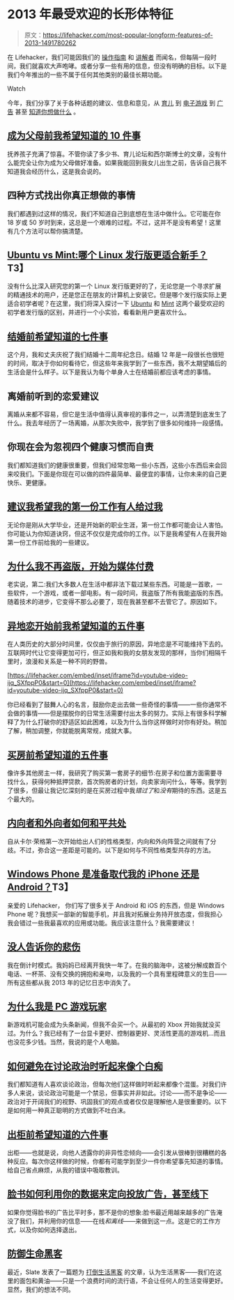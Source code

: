 # 2013 年最受欢迎的长形体特征

> 原文：<https://lifehacker.com/most-popular-longform-features-of-2013-1491780262>

在 Lifehacker，我们可能因我们的 [操作指南](http://bit.ly/1eRXMsG) 和 [讲解者](http://bit.ly/1ajq9fL) 而闻名，但每隔一段时间，我们就喜欢大声咆哮。或者分享一些有用的信息，但没有明确的目标。以下是我们今年推出的一些不属于任何其他类别的最佳长期功能。

Watch

今年，我们分享了关于各种话题的建议、信息和意见，从 [育儿](https://lifehacker.com/10-things-i-wish-i-had-known-before-becoming-a-parent-5989419) 到 [电子游戏](http://lifehacker.com/why-im-a-pc-gamer-1471860201) 到 [广告](http://lifehacker.com/how-facebook-uses-your-data-to-target-ads-even-offline-5994380) 甚至 [知道你想做什么](http://lifehacker.com/four-ways-to-figure-out-what-you-really-want-to-do-with-513095544) 。

## [成为父母前我希望知道的 10 件事](http://lifehacker.com/10-things-i-wish-i-had-known-before-becoming-a-parent-5989419)

抚养孩子充满了惊喜。不管你读了多少书、育儿论坛和西尔斯博士的文章，没有什么能完全让你为成为父母做好准备。如果我能回到我女儿出生之前，告诉自己我不知道我会经历什么，这是我会说的。

## 四种方式找出你真正想做的事情

我们都遇到过这样的情况，我们不知道自己到底想在生活中做什么。它可能在你 18 岁或 50 岁时到来，这总是一个艰难的过程。不过，这并不是没有希望！这里有几个方法可以帮你搞清楚。

## [Ubuntu vs Mint:哪个 Linux 发行版更适合新手？](http://lifehacker.com/ubuntu-vs-mint-which-linux-distro-is-better-for-begin-5993297)T3】

没有什么比深入研究您的第一个 Linux 发行版更好的了，无论您是一个寻求扩展的精通技术的用户，还是您正在朋友的计算机上安装它。但是哪个发行版实际上更适合初学者呢？在这里，我们将深入探讨一下 [Ubuntu](http://www.ubuntu.com/) 和 [Mint](http://www.linuxmint.com/) 这两个最受欢迎的初学者发行版的区别，并进行一个小实验，看看新用户更喜欢什么。

## [结婚前希望知道的七件事](http://lifehacker.com/7-things-i-wish-i-had-known-before-getting-married-1452066572)

这个月，我和丈夫庆祝了我们结婚十二周年纪念日。结婚 12 年是一段很长也很短的时间，取决于你如何看待它，但这些年来我学到了一些东西，我不太期望婚后的生活会是什么样子。以下是我认为每个单身人士在结婚前都应该考虑的事情。

## 离婚前听到的恋爱建议

离婚从来都不容易，但它是生活中值得认真审视的事件之一，以弄清楚到底发生了什么。我去年经历了一场离婚，从那次失败中，我学到了很多如何维持一段感情。

## 你现在会为忽视四个健康习惯而自责

我们都知道我们的健康很重要，但我们经常忽略一些小东西，这些小东西后来会回来咬我们。下面是你现在可以做的四件最简单、最便宜的事情，让你未来的自己更快乐、更健康。

## [建议我希望我的第一份工作有人给过我](http://lifehacker.com/advice-i-wish-someone-had-given-me-for-my-first-job-5985903)

无论你是刚从大学毕业，还是开始新的职业生涯，第一份工作都可能会让人害怕。你可能认为你知道诀窍，但这不仅仅是完成你的工作。以下是我希望有人在我开始第一份工作前给我的一些建议。

## [为什么我不再盗版，开始为媒体付费](http://lifehacker.com/why-i-stopped-pirating-and-started-paying-for-media-5990525)

老实说，第二:我们大多数人在生活中都非法下载过某些东西。可能是一首歌，一些软件，一个游戏，或者一部电影。有一段时间，我盗版了所有我能盗版的东西。随着技术的进步，它变得不那么必要了，现在我甚至都不去管它了。原因如下。

## [异地恋开始前我希望知道的五件事](http://lifehacker.com/5-things-i-wish-i-knew-before-starting-a-long-distance-879450157)

在人类历史的大部分时间里，仅仅由于旅行的原因，异地恋是不可能维持下去的。互联网时代让它变得更加可行，但正如我和我的女朋友发现的那样，当你们相隔千里时，浪漫和关系是一种不同的野兽。

 [https://lifehacker.com/embed/inset/iframe?id=youtube-video-ijq_SXfppP0&start=0](https://lifehacker.com/embed/inset/iframe?id=youtube-video-ijq_SXfppP0&start=0) 

你已经看到了鼓舞人心的名言，鼓励你走出去做一些奇怪的事情——一些你通常不会做的事情——但是摆脱你的日常生活需要付出太多的努力。实际上有很多科学解释了为什么打破你的舒适区如此困难，以及为什么当你这样做时对你有好处。稍加了解，稍加调整，你就能脱离常规，成就大事。

## [买房前希望知道的五件事](http://lifehacker.com/five-things-i-wish-i-had-known-before-i-bought-a-house-1152993672)

像许多其他房主一样，我研究了购买第一套房子的细节:在房子和位置方面需要寻找什么，获得何种抵押贷款，首次购房者的计划，向卖家询问什么，等等。我学到了很多，但最让我记忆深刻的是在买房过程中我*错过了*和*没有*期待的东西。这是五个最大的。

## [内向者和外向者如何和平共处](http://lifehacker.com/how-introverts-and-extroverts-can-peacefully-coexist-638422576)

自从卡尔·荣格第一次开始给出人们的性格类型，内向和外向阵营之间就有了分歧。不过，弥合这一差距是可能的。以下是如何与不同性格类型共存的方法。

## [Windows Phone 是准备取代我的 iPhone 还是 Android？](http://lifehacker.com/is-windows-phone-ready-to-replace-my-iphone-or-android-5992575)T3】

亲爱的 Lifehacker，
你们写了很多关于 Android 和 iOS 的东西，但是 Windows Phone 呢？我想买一部新的智能手机，并且我对拓展业务持开放态度，但我担心我会错过一些我最喜欢的应用或功能。我应该注意什么？我需要建议！

## [没人告诉你的悲伤](http://lifehacker.com/the-things-about-grief-nobody-tells-you-1383119181)

我在倒计时模式。我妈妈已经离开我快一年了。在我的脑海中，这被分解成数百个电话、一杯茶、没有交换的拥抱和亲吻，以及我的一个具有里程碑意义的生日——所有这些都从我 2013 年的记忆日志中消失了。

## [为什么我是 PC 游戏玩家](http://lifehacker.com/why-im-a-pc-gamer-1471860201)

新游戏机可能会成为头条新闻，但我不会买一个。从最初的 Xbox 开始我就没买过。为什么？我已经有了一台显卡更好、控制器更好、灵活性更高的游戏机...而且也没花多少钱。当然，我说的是个人电脑。

## [如何避免在讨论政治时听起来像个白痴](http://lifehacker.com/how-to-avoid-sounding-like-an-idiot-when-discussing-pol-5990295)

我们都知道有人喜欢谈论政治，但每次他们这样做时听起来都像个混蛋。对我们许多人来说，谈论政治可能是一个禁忌，但事实并非如此。讨论——而不是争论——政治对于开阔我们的视野、巩固我们的观点或者仅仅是理解他人是很重要的。以下是如何用一种真正聪明的方式做到不吐白沫。

## [出柜前希望知道的六件事](http://lifehacker.com/five-things-i-wish-i-knew-before-coming-out-1479386952)

出柜——也就是说，向他人透露你的非异性恋倾向——会引发从很棒到很糟糕的各种反应。每次你这样做的时候，你都有可能学到至少一件你希望事先知道的事情。给自己省点麻烦，从我的错误中吸取教训。

## [脸书如何利用你的数据来定向投放广告，甚至线下](http://lifehacker.com/how-facebook-uses-your-data-to-target-ads-even-offline-5994380)

如果你觉得脸书的广告比平时多，那不是你的想象:脸书最近用越来越多的广告淹没了我们，并利用你的信息——在线*和离线*——来做到这一点。这是它的工作方式，以及你如何选择退出。

## [防御生命黑客](http://lifehacker.com/in-defense-of-life-hacking-1041245898)

最近，Slate 发表了一篇题为 [打倒生活黑客](http://www.slate.com/articles/technology/future_tense/2013/07/lifehacking_is_just_another_way_to_make_us_work_more.html) 的文章，认为生活黑客——我们在这里的面包和黄油——只是一个浪费时间的流行语，不会让任何人的生活变得更好。显然，我们的想法不同。